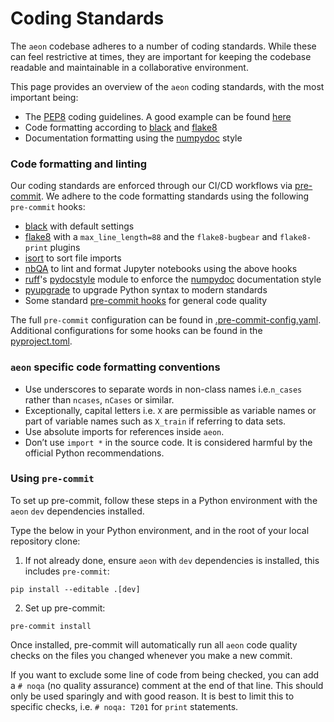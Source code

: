 # Coding Standards

The `aeon` codebase adheres to a number of coding standards. While these can feel
restrictive at times, they are important for keeping the codebase readable and
maintainable in a collaborative environment.

This page provides an overview of the `aeon` coding standards, with the most important
being:

- The [PEP8](https://www.python.org/dev/peps/pep-0008/) coding guidelines. A good
example can be found [here](https://gist.github.com/nateGeorge/5455d2c57fb33c1ae04706f2dc4fee01)
- Code formatting according to [black](https://black.readthedocs.io/) and [flake8](https://flake8.pycqa.org/en/)
- Documentation formatting using the [numpydoc](https://numpydoc.readthedocs.io/en/latest/format.html)
style

### Code formatting and linting

Our coding standards are enforced through our CI/CD workflows via [pre-commit](https://pre-commit.com/).
We adhere to the code formatting standards using the following `pre-commit` hooks:

- [black](https://black.readthedocs.io/en/stable/) with default settings
- [flake8](https://flake8.pycqa.org/en/latest/) with a `max_line_length=88` and the
`flake8-bugbear` and `flake8-print` plugins
- [isort](https://isort.readthedocs.io/en/latest/) to sort file imports
- [nbQA](https://github.com/nbQA-dev/nbQA) to lint and format Jupyter notebooks using
the above hooks
- [ruff](https://docs.astral.sh/ruff/)'s [pydocstyle](https://docs.astral.sh/ruff/rules/#pydocstyle-d)
module to enforce the [numpydoc](https://numpydoc.readthedocs.io/en/latest/format.html#docstring-standard>)
documentation style
- [pyupgrade](https://github.com/asottile/pyupgrade) to upgrade Python syntax to modern
standards
- Some standard [pre-commit hooks](https://pre-commit.com/hooks.html) for general code
quality

The full `pre-commit` configuration can be found in [.pre-commit-config.yaml](https://github.com/aeon-toolkit/aeon/blob/main/.pre-commit-config.yaml).
Additional configurations for some hooks can be found in the [pyproject.toml](https://github.com/aeon-toolkit/aeon/blob/main/pyproject.toml).

### `aeon` specific code formatting conventions

- Use underscores to separate words in non-class names i.e.`n_cases` rather than
`ncases`,  `nCases` or similar.
- Exceptionally, capital letters i.e. `X` are permissible as variable names or
part of variable names such as `X_train` if referring to data sets.
- Use absolute imports for references inside `aeon`.
- Don’t use `import *` in the source code. It is considered harmful by the official
Python recommendations.

### Using `pre-commit`

To set up pre-commit, follow these steps in a Python environment with the `aeon`
`dev` dependencies installed.

Type the below in your Python environment, and in the root of your local repository
clone:

1. If not already done, ensure `aeon` with `dev` dependencies is installed, this
includes `pre-commit`:

```{code-block} powershell
pip install --editable .[dev]
```

2. Set up pre-commit:

```{code-block} powershell
pre-commit install
```

Once installed, pre-commit will automatically run all `aeon` code quality checks on
the files you changed whenever you make a new commit.

If you want to exclude some line of code from being checked, you can add a `# noqa`
(no quality assurance) comment at the end of that line. This should only be used
sparingly and with good reason. It is best to limit this to specific checks, i.e.
`# noqa: T201` for `print` statements.
